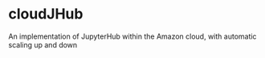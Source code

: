 # cloudJHub
An implementation of JupyterHub within the Amazon cloud, with automatic scaling up and down

